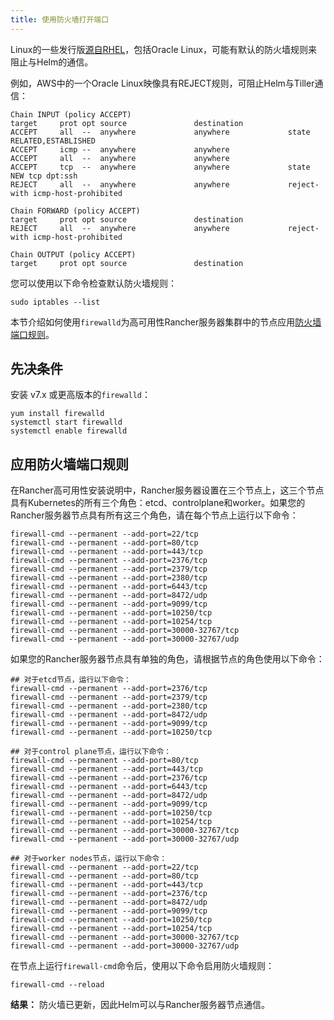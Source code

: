 ```yaml
---
title: 使用防火墙打开端口
---
```


Linux的一些发行版[源自RHEL](https://en.wikipedia.org/wiki/Red_Hat_Enterprise_Linux#Rebuilds)，包括Oracle Linux，可能有默认的防火墙规则来阻止与Helm的通信。

例如，AWS中的一个Oracle Linux映像具有REJECT规则，可阻止Helm与Tiller通信：

```
Chain INPUT (policy ACCEPT)
target     prot opt source               destination
ACCEPT     all  --  anywhere             anywhere             state RELATED,ESTABLISHED
ACCEPT     icmp --  anywhere             anywhere
ACCEPT     all  --  anywhere             anywhere
ACCEPT     tcp  --  anywhere             anywhere             state NEW tcp dpt:ssh
REJECT     all  --  anywhere             anywhere             reject-with icmp-host-prohibited

Chain FORWARD (policy ACCEPT)
target     prot opt source               destination
REJECT     all  --  anywhere             anywhere             reject-with icmp-host-prohibited

Chain OUTPUT (policy ACCEPT)
target     prot opt source               destination
```

您可以使用以下命令检查默认防火墙规则：

```
sudo iptables --list
```

本节介绍如何使用`firewalld`为高可用性Rancher服务器集群中的节点应用[防火墙端口规则](/docs/installation/references)。

## 先决条件

安装 v7.x 或更高版本的`firewalld`：

```
yum install firewalld
systemctl start firewalld
systemctl enable firewalld
```

## 应用防火墙端口规则

在Rancher高可用性安装说明中，Rancher服务器设置在三个节点上，这三个节点具有Kubernetes的所有三个角色：etcd、controlplane和worker。如果您的Rancher服务器节点具有所有这三个角色，请在每个节点上运行以下命令：

```
firewall-cmd --permanent --add-port=22/tcp
firewall-cmd --permanent --add-port=80/tcp
firewall-cmd --permanent --add-port=443/tcp
firewall-cmd --permanent --add-port=2376/tcp
firewall-cmd --permanent --add-port=2379/tcp
firewall-cmd --permanent --add-port=2380/tcp
firewall-cmd --permanent --add-port=6443/tcp
firewall-cmd --permanent --add-port=8472/udp
firewall-cmd --permanent --add-port=9099/tcp
firewall-cmd --permanent --add-port=10250/tcp
firewall-cmd --permanent --add-port=10254/tcp
firewall-cmd --permanent --add-port=30000-32767/tcp
firewall-cmd --permanent --add-port=30000-32767/udp
```

如果您的Rancher服务器节点具有单独的角色，请根据节点的角色使用以下命令：

```
## 对于etcd节点，运行以下命令：
firewall-cmd --permanent --add-port=2376/tcp
firewall-cmd --permanent --add-port=2379/tcp
firewall-cmd --permanent --add-port=2380/tcp
firewall-cmd --permanent --add-port=8472/udp
firewall-cmd --permanent --add-port=9099/tcp
firewall-cmd --permanent --add-port=10250/tcp

## 对于control plane节点，运行以下命令：
firewall-cmd --permanent --add-port=80/tcp
firewall-cmd --permanent --add-port=443/tcp
firewall-cmd --permanent --add-port=2376/tcp
firewall-cmd --permanent --add-port=6443/tcp
firewall-cmd --permanent --add-port=8472/udp
firewall-cmd --permanent --add-port=9099/tcp
firewall-cmd --permanent --add-port=10250/tcp
firewall-cmd --permanent --add-port=10254/tcp
firewall-cmd --permanent --add-port=30000-32767/tcp
firewall-cmd --permanent --add-port=30000-32767/udp

## 对于worker nodes节点，运行以下命令：
firewall-cmd --permanent --add-port=22/tcp
firewall-cmd --permanent --add-port=80/tcp
firewall-cmd --permanent --add-port=443/tcp
firewall-cmd --permanent --add-port=2376/tcp
firewall-cmd --permanent --add-port=8472/udp
firewall-cmd --permanent --add-port=9099/tcp
firewall-cmd --permanent --add-port=10250/tcp
firewall-cmd --permanent --add-port=10254/tcp
firewall-cmd --permanent --add-port=30000-32767/tcp
firewall-cmd --permanent --add-port=30000-32767/udp
```

在节点上运行`firewall-cmd`命令后，使用以下命令启用防火墙规则：


```
firewall-cmd --reload
```

**结果：** 防火墙已更新，因此Helm可以与Rancher服务器节点通信。

